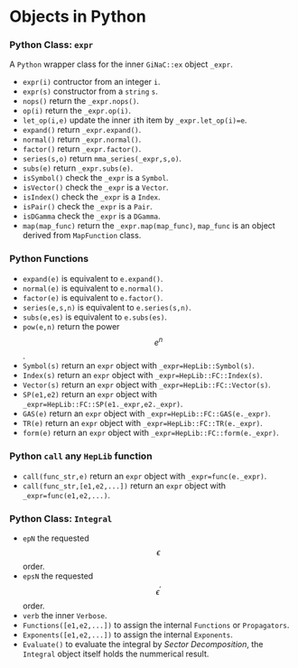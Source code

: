 # Objects in Python

### Python Class: `expr`

A `Python` wrapper class for the inner `GiNaC::ex` object `_expr`.

* `expr(i)`  contructor from an integer `i`.
* `expr(s)` constructor from a `string` `s`.
* `nops()` return the `_expr.nops()`.
* `op(i)` return the `_expr.op(i)`.
* `let_op(i,e)` update the inner `i`th item by `_expr.let_op(i)=e`.
* `expand()` return `_expr.expand()`.
* `normal()` return `_expr.normal()`.
* `factor()` return `_expr.factor()`.
* `series(s,o)` return `mma_series(_expr,s,o)`.
* `subs(e)` return `_expr.subs(e)`.
* `isSymbol()` check the `_expr` is a `Symbol`.
* `isVector()` check the `_expr` is a `Vector`.
* `isIndex()` check the `_expr` is a `Index`.
* `isPair()` check the `_expr` is a `Pair`.
* `isDGamma` check the `_expr` is a `DGamma`.
* `map(map_func)` return the `_expr.map(map_func)`, `map_func` is an object derived from `MapFunction` class.

### Python Functions

* `expand(e)` is equivalent to `e.expand()`.
* `normal(e)` is equivalent to `e.normal()`.
* `factor(e)` is equivalent to `e.factor()`.
* `series(e,s,n)` is equivalent to `e.series(s,n)`.
* `subs(e,es)` is equivalent to `e.subs(es)`.
* `pow(e,n)` return the power $$e^{n}$$.
* `Symbol(s)` return an `expr` object with `_expr=HepLib::Symbol(s)`.
* `Index(s)` return an `expr` object with `_expr=HepLib::FC::Index(s)`.
* `Vector(s)` return an `expr` object with `_expr=HepLib::FC::Vector(s)`.
* `SP(e1,e2)` return an `expr` object with `_expr=HepLib::FC::SP(e1._expr,e2._expr)`.
* `GAS(e)` return an `expr` object with `_expr=HepLib::FC::GAS(e._expr)`.
* `TR(e)` return an `expr` object with `_expr=HepLib::FC::TR(e._expr)`.
* `form(e)` return an `expr` object with `_expr=HepLib::FC::form(e._expr)`.

### Python `call` any `HepLib` function

* `call(func_str,e)` return an `expr` object with `_expr=func(e._expr)`.
* `call(func_str,[e1,e2,...])` return an `expr` object with `_expr=func(e1,e2,...)`.

### Python Class: `Integral`

* `epN` the requested $$\epsilon$$ order.
* `epsN` the requested $$\epsilon^\prime$$ order.
* `verb` the inner `Verbose`.
* `Functions([e1,e2,...])` to assign the internal `Functions` or `Propagators`.
* `Exponents([e1,e2,...])` to assign the internal `Exponents`.
* `Evaluate()` to evaluate the integral by _Sector Decomposition_, the `Integral` object itself holds the nummerical result.

